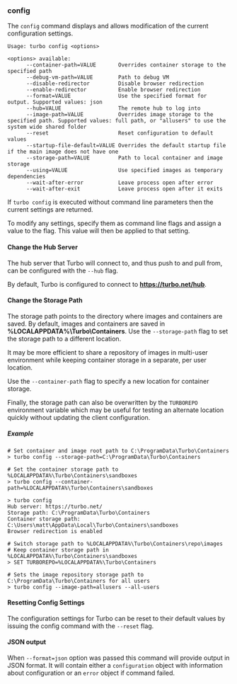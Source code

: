 ### config

The `config` command displays and allows modification of the current configuration settings.

```
Usage: turbo config <options>

<options> available:
      --container-path=VALUE       Overrides container storage to the specified path
      --debug-vm-path=VALUE        Path to debug VM
      --disable-redirector         Disable browser redirection
      --enable-redirector          Enable browser redirection
      --format=VALUE               Use the specified format for output. Supported values: json
      --hub=VALUE                  The remote hub to log into
	  --image-path=VALUE           Overrides image storage to the specified path. Supported values: full path, or "allusers" to use the system wide shared folder
      --reset                      Reset configuration to default values
      --startup-file-default=VALUE Overrides the default startup file if the main image does not have one
      --storage-path=VALUE         Path to local container and image storage
      --using=VALUE                Use specified images as temporary dependencies
      --wait-after-error           Leave process open after error
      --wait-after-exit            Leave process open after it exits
```

If `turbo config` is executed without command line parameters then the current settings are returned. 

To modify any settings, specify them as command line flags and assign a value to the flag. This value will then be applied to that setting. 

#### Change the Hub Server

The hub server that Turbo will connect to, and thus push to and pull from, can be configured with the `--hub` flag. 

By default, Turbo is configured to connect to **https://turbo.net/hub**.

#### Change the Storage Path
The storage path points to the directory where images and containers are saved. By default, images and containers are saved in **%LOCALAPPDATA%\Turbo\Containers**.  Use the `--storage-path` flag to set the storage path to a different location.

It may be more efficient to share a repository of images in multi-user environment while keeping container storage in a separate, per user location. 

Use the `--container-path` flag to specify a new location for container storage.

Finally, the storage path can also be overwritten by the `TURBOREPO` environment variable which may be useful for testing an alternate location quickly without updating the client configuration. 

##### Example

```
# Set container and image root path to C:\ProgramData\Turbo\Containers
> turbo config --storage-path=C:\ProgramData\Turbo\Containers

# Set the container storage path to %LOCALAPPDATA%\Turbo\Containers\sandboxes
> turbo config --container-path=%LOCALAPPDATA%\Turbo\Containers\sandboxes

> turbo config
Hub server: https://turbo.net/
Storage path: C:\ProgramData\Turbo\Containers
Container storage path: C:\Users\matt\AppData\Local\Turbo\Containers\sandboxes
Browser redirection is enabled

# Switch storage path to %LOCALAPPDATA%\Turbo\Containers\repo\images
# Keep container storage path in %LOCALAPPDATA%\Turbo\Containers\sandboxes
> SET TURBOREPO=%LOCALAPPDATA%\Turbo\Containers

# Sets the image repository storage path to C:\ProgramData\Turbo\Containers for all users
> turbo config --image-path=allusers --all-users
```

#### Resetting Config Settings

The configuration settings for Turbo can be reset to their default values by issuing the config command with the `--reset` flag.

#### JSON output

When `--format=json` option was passed this command will provide output in JSON format. It will contain either a `configuration` object with information about configuration or an `error` object if command failed.
